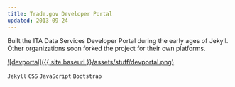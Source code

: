 ```yaml
---
title: Trade.gov Developer Portal
updated: 2013-09-24 
---
```


Built the ITA Data Services Developer Portal during the early ages of Jekyll. Other organizations soon forked the project for their own platforms. 

[![devportal]({{ site.baseurl }}/assets/stuff/devportal.png)](http://developer.trade.gov/)

`Jekyll` `CSS` `JavaScript` `Bootstrap`